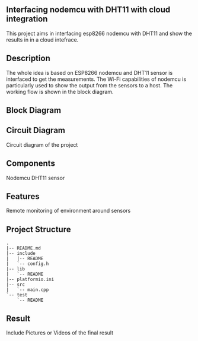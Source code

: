 ## Interfacing nodemcu with DHT11 with cloud integration
This project aims in interfacing esp8266 nodemcu with DHT11 and show the results in in a cloud intefrace.
## Description
The whole idea is based on ESP8266 nodemcu and DHT11 sensor is interfaced to get the measurements. The Wi-Fi capabilities of nodemcu is particularly used to show the output from the sensors to a host.
The working flow is shown in the block diagram.



## Block Diagram



## Circuit Diagram

Circuit diagram of the project

## Components
Nodemcu
DHT11 sensor

## Features
Remote monitoring of environment around sensors



## Project Structure
```
.
|-- README.md
|-- include
|   |-- README
|   `-- config.h
|-- lib
|   `-- README
|-- platformio.ini
|-- src
|   `-- main.cpp
`-- test
    `-- README
```

## Result 
Include Pictures or Videos of the final result